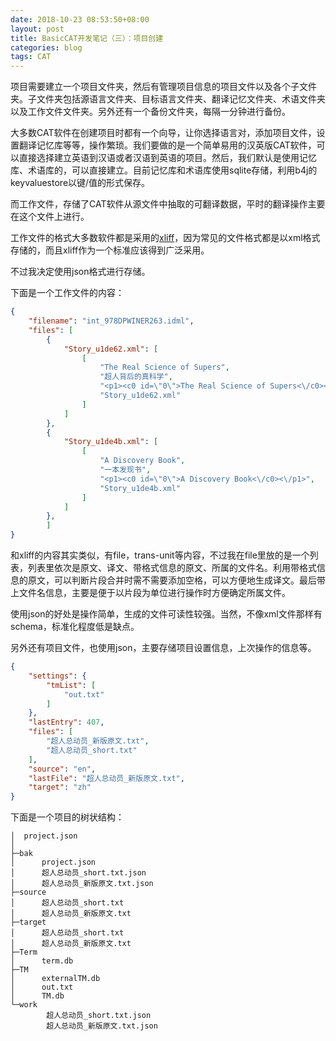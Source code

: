 ```yaml
---
date: 2018-10-23 08:53:50+08:00
layout: post
title: BasicCAT开发笔记（三）：项目创建
categories: blog
tags: CAT
---
```


项目需要建立一个项目文件夹，然后有管理项目信息的项目文件以及各个子文件夹。子文件夹包括源语言文件夹、目标语言文件夹、翻译记忆文件夹、术语文件夹以及工作文件文件夹。另外还有一个备份文件夹，每隔一分钟进行备份。

大多数CAT软件在创建项目时都有一个向导，让你选择语言对，添加项目文件，设置翻译记忆库等等，操作繁琐。我们要做的是一个简单易用的汉英版CAT软件，可以直接选择建立英语到汉语或者汉语到英语的项目。然后，我们默认是使用记忆库、术语库的，可以直接建立。目前记忆库和术语库使用sqlite存储，利用b4j的keyvaluestore以键/值的形式保存。

而工作文件，存储了CAT软件从源文件中抽取的可翻译数据，平时的翻译操作主要在这个文件上进行。

工作文件的格式大多数软件都是采用的[xliff](https://blog.xulihang.me/a-brief-introduction-to-xliff/)，因为常见的文件格式都是以xml格式存储的，而且xliff作为一个标准应该得到广泛采用。

不过我决定使用json格式进行存储。

下面是一个工作文件的内容：

```json
{
    "filename": "int_978DPWINER263.idml",
    "files": [
        {
            "Story_u1de62.xml": [
                [
                    "The Real Science of Supers",
                    "超人背后的真科学",
                    "<p1><c0 id=\"0\">The Real Science of Supers<\/c0><\/p1>",
                    "Story_u1de62.xml"
                ]
            ]
        },
        {
            "Story_u1de4b.xml": [
                [
                    "A Discovery Book",
                    "一本发现书",
                    "<p1><c0 id=\"0\">A Discovery Book<\/c0><\/p1>",
                    "Story_u1de4b.xml"
                ]
            ]
        },
        ]
}
```

和xliff的内容其实类似，有file，trans-unit等内容，不过我在file里放的是一个列表，列表里依次是原文、译文、带格式信息的原文、所属的文件名。利用带格式信息的原文，可以判断片段合并时需不需要添加空格，可以方便地生成译文。最后带上文件名信息，主要是便于以片段为单位进行操作时方便确定所属文件。

使用json的好处是操作简单，生成的文件可读性较强。当然，不像xml文件那样有schema，标准化程度低是缺点。

另外还有项目文件，也使用json，主要存储项目设置信息，上次操作的信息等。

```json
{
    "settings": {
        "tmList": [
            "out.txt"
        ]
    },
    "lastEntry": 407,
    "files": [
        "超人总动员_新版原文.txt",
        "超人总动员_short.txt"
    ],
    "source": "en",
    "lastFile": "超人总动员_新版原文.txt",
    "target": "zh"
}
```

下面是一个项目的树状结构：

```
│  project.json
│
├─bak
│      project.json
│      超人总动员_short.txt.json
│      超人总动员_新版原文.txt.json
├─source
│      超人总动员_short.txt
│      超人总动员_新版原文.txt
├─target
│      超人总动员_short.txt
│      超人总动员_新版原文.txt
├─Term
│      term.db
├─TM
│      externalTM.db
│      out.txt
│      TM.db
└─work
        超人总动员_short.txt.json
        超人总动员_新版原文.txt.json
```
